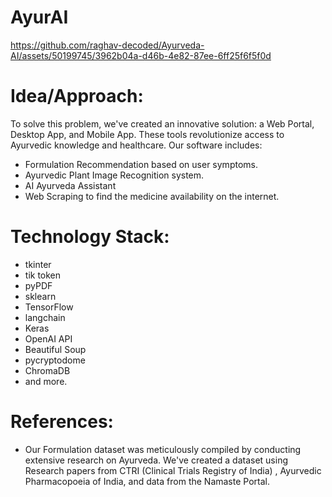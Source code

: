 # AyurAI



https://github.com/raghav-decoded/Ayurveda-AI/assets/50199745/3962b04a-d46b-4e82-87ee-6ff25f6f5f0d





# Idea/Approach:
To solve this problem, we've created an innovative solution: a Web Portal, Desktop App, and Mobile App. These tools revolutionize access to Ayurvedic knowledge and healthcare.
Our software includes:
* Formulation Recommendation based on user symptoms.
* Ayurvedic Plant Image Recognition system.
* AI Ayurveda Assistant
* Web Scraping to find the medicine availability on the internet.

# Technology Stack:
* tkinter
* tik token
* pyPDF
* sklearn
* TensorFlow
* langchain
* Keras
* OpenAI API
* Beautiful Soup
* pycryptodome
* ChromaDB
* and more.

# References:
* Our Formulation dataset was meticulously compiled by conducting extensive research on Ayurveda. We've created a dataset using Research papers from CTRI (Clinical Trials Registry of India) , Ayurvedic Pharmacopoeia of India, and data from the Namaste Portal.
